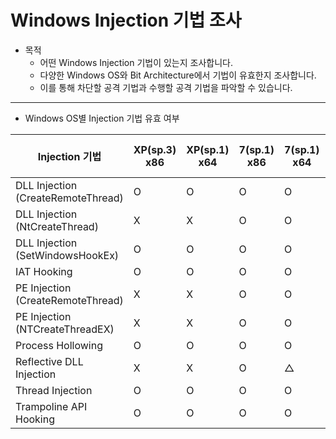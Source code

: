 # Windows Injection 기법 조사

- 목적
  - 어떤 Windows Injection 기법이 있는지 조사합니다.
  - 다양한 Windows OS와 Bit Architecture에서 기법이 유효한지 조사합니다.
  - 이를 통해 차단할 공격 기법과 수행할 공격 기법을 파악할 수 있습니다.

---

- Windows OS별 Injection 기법 유효 여부

| Injection 기법                     | XP(sp.3) x86 | XP(sp.1) x64 | 7(sp.1) x86 | 7(sp.1) x64 | 10 22H2 x86 | 10 22H2 x64 | 11 24H2 x64 |
| ---------------------------------- | ------------ | ------------ | ----------- | ----------- | ----------- | ----------- | ----------- |
| DLL Injection (CreateRemoteThread) | O            | O            | O           | O           | O           | O           | O           |
| DLL Injection (NtCreateThread)     | X            | X            | O           | O           | O           | O           | O           |
| DLL Injection (SetWindowsHookEx)   | O            | O            | O           | O           | O           | O           | O           |
| IAT Hooking                        | O            | O            | O           | O           | O           | O           | O           |
| PE Injection (CreateRemoteThread)  | X            | X            | O           | O           | O           | O           | O           |
| PE Injection (NTCreateThreadEX)    | X            | X            | O           | O           | O           | O           | O           |
| Process Hollowing                  | O            | O            | O           | O           | O           | O           | O           |
| Reflective DLL Injection           | X            | X            | O           | △           | O           | X           | X           |
| Thread Injection                   | O            | O            | O           | O           | O           | O           | X           |
| Trampoline API Hooking             | O            | O            | O           | O           | X           | X           | X           |

